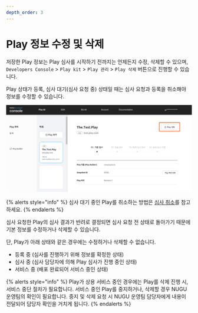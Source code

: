 ```yaml
---
depth_order: 3
---
```


# Play 정보 수정 및 삭제

저장한 Play 정보는 Play 심사를 시작하기 전까지는 언제든지 수정, 삭제할 수 있으며, `Developers Console` > `Play kit` > `Play 관리` > `Play 삭제` 버튼으로 진행할 수 있습니다.

Play 상태가 등록, 심사 대기(심사 요청 중) 상태일 때는 심사 요청과 등록을 취소해야 정보를 수정할 수 있습니다.

![](assets/images/modify-or-delete-play-information-01.png)

{% alerts style="info" %}
심사 대기 중인 Play를 취소하는 방법은 [심사 취소](play-review#review-cancellation)를 참고하세요.
{% endalerts %}

심사 요청한 Play의 심사 결과가 반려로 결정되면 심사 요청 전 상태로 돌아가기 때문에 기본 정보를 수정하거나 삭제할 수 있습니다.

단, Play가 아래 상태와 같은 경우에는 수정하거나 삭제할 수 없습니다.

* 등록 중 (심사를 진행하기 위해 정보를 확정한 상태)
* 심사 중 (심사 담당자에 의해 Play 심사가 진행 중인 상태)
* 서비스 중 (배포 완료되어 서비스 중인 상태)

{% alerts style="info" %}
Play가 상용 서비스 중인 경우에는 Play를 삭제 진행 시, 서비스 중단 절차가 필요합니다. 서비스 중인 Play를 중지하거나, 삭제할 경우 NUGU 운영팀의 확인이 필요합니다. 중지 및 삭제 요청 시 NUGU 운영팀 담당자에게 내용이 전달되어 담당자 확인을 거치게 됩니다.
{% endalerts %}
